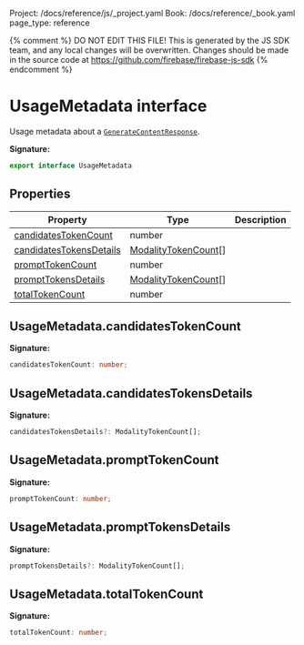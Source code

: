 Project: /docs/reference/js/_project.yaml
Book: /docs/reference/_book.yaml
page_type: reference

{% comment %}
DO NOT EDIT THIS FILE!
This is generated by the JS SDK team, and any local changes will be
overwritten. Changes should be made in the source code at
https://github.com/firebase/firebase-js-sdk
{% endcomment %}

# UsageMetadata interface
Usage metadata about a <code>[GenerateContentResponse](./vertexai.generatecontentresponse.md#generatecontentresponse_interface)</code>.

<b>Signature:</b>

```typescript
export interface UsageMetadata 
```

## Properties

|  Property | Type | Description |
|  --- | --- | --- |
|  [candidatesTokenCount](./vertexai.usagemetadata.md#usagemetadatacandidatestokencount) | number |  |
|  [candidatesTokensDetails](./vertexai.usagemetadata.md#usagemetadatacandidatestokensdetails) | [ModalityTokenCount](./vertexai.modalitytokencount.md#modalitytokencount_interface)<!-- -->\[\] |  |
|  [promptTokenCount](./vertexai.usagemetadata.md#usagemetadataprompttokencount) | number |  |
|  [promptTokensDetails](./vertexai.usagemetadata.md#usagemetadataprompttokensdetails) | [ModalityTokenCount](./vertexai.modalitytokencount.md#modalitytokencount_interface)<!-- -->\[\] |  |
|  [totalTokenCount](./vertexai.usagemetadata.md#usagemetadatatotaltokencount) | number |  |

## UsageMetadata.candidatesTokenCount

<b>Signature:</b>

```typescript
candidatesTokenCount: number;
```

## UsageMetadata.candidatesTokensDetails

<b>Signature:</b>

```typescript
candidatesTokensDetails?: ModalityTokenCount[];
```

## UsageMetadata.promptTokenCount

<b>Signature:</b>

```typescript
promptTokenCount: number;
```

## UsageMetadata.promptTokensDetails

<b>Signature:</b>

```typescript
promptTokensDetails?: ModalityTokenCount[];
```

## UsageMetadata.totalTokenCount

<b>Signature:</b>

```typescript
totalTokenCount: number;
```
